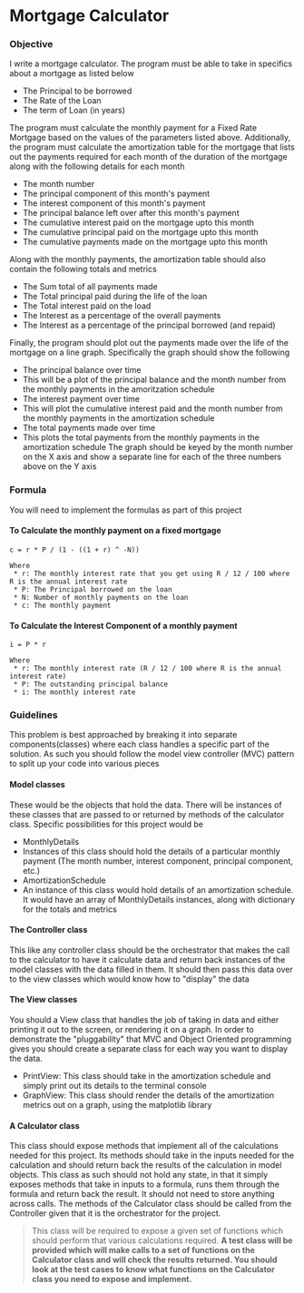 # Mortgage Calculator

### Objective
I write a mortgage calculator. The program must be able to take in specifics about a mortgage as listed below
 * The Principal to be borrowed
 * The Rate of the Loan
 * The term of Loan (in years)

The program must calculate the monthly payment for a Fixed Rate Mortgage based on the values of the parameters listed above. Additionally, the program must calculate the amortization table for the mortgage that lists out the payments required for each month of the duration of the mortgage along with the following details for each month

 * The month number
 * The principal component of this month's payment
 * The interest component of this month's payment
 * The principal balance left over after this month's payment
 * The cumulative interest paid on the mortgage upto this month
 * The cumulative principal paid on the mortgage upto this month
 * The cumulative payments made on the mortgage upto this month

Along with the monthly payments, the amortization table should also contain the following totals and metrics

 * The Sum total of all payments made
 * The Total principal paid during the life of the loan
 * The Total interest paid on the load
 * The Interest as a percentage of the overall payments
 * The Interest as a percentage of the principal borrowed (and repaid)

Finally, the program should plot out the payments made over the life of the mortgage on a line graph. Specifically the graph should show the following
 * The principal balance over time
  * This will be a plot of the principal balance and the month number from the monthly payments in the amoritzation schedule
 * The interest payment over time
  * This will plot the cumulative interest paid and the month number from the monthly payments in the amortization schedule
 * The total payments made over time
  * This plots the total payments from the monthly payments in the amortization schedule
The graph should be keyed by the month number on the X axis and show a separate line for each of the three numbers above on the Y axis

### Formula
You will need to implement the formulas as part of this project

#### To Calculate the monthly payment on a fixed mortgage
```
c = r * P / (1 - ((1 + r) ^ -N))

Where
 * r: The monthly interest rate that you get using R / 12 / 100 where R is the annual interest rate
 * P: The Principal borrowed on the loan
 * N: Number of monthly payments on the loan
 * c: The monthly payment
```

#### To Calculate the Interest Component of a monthly payment
```
i = P * r

Where
 * r: The monthly interest rate (R / 12 / 100 where R is the annual interest rate)
 * P: The outstanding principal balance
 * i: The monthly interest rate
```

### Guidelines
This problem is best approached by breaking it into separate components(classes) where each class handles a specific part of the solution. As such you should follow the model view controller (MVC) pattern to split up your code into various pieces
 
#### Model classes
These would be the objects that hold the data. There will be instances of these classes that are passed to or returned by methods of the calculator class. Specific possibilities for this project would be
 * MonthlyDetails
  * Instances of this class should hold the details of a particular monthly payment (The month number, interest component, principal component, etc.)
 * AmortizationSchedule
  * An instance of this class would hold details of an amortization schedule. It would have an array of MonthlyDetails instances, along with dictionary for the totals and metrics

#### The Controller class
This like any controller class should be the orchestrator that makes the call to the calculator to have it calculate data and return back instances of the model classes with the data filled in them. It should then pass this data over to the view classes which would know how to "display" the data

#### The View classes
You should a View class that handles the job of taking in data and either printing it out to the screen, or rendering it on a graph. In order to demonstrate the "pluggability" that MVC and Object Oriented programming gives you should create a separate class for each way you want to display the data.
 * PrintView: This class should take in the amortization schedule and simply print out its details to the terminal console
 * GraphView: This class should render the details of the amortization metrics out on a graph, using the matplotlib library


#### A Calculator class
This class should expose methods that implement all of the calculations needed for this project. Its methods should take in the inputs needed for the calculation and should return back the results of the calculation in model objects. This class as such should not hold any state, in that it simply exposes methods that take in inputs to a formula, runs them through the formula and return back the result. It should not need to store anything across calls. 
The methods of the Calculator class should be called from the Controller given that it is the orchestrator for the project.
 
> This class will be required to expose a given set of functions which should perform that various calculations required. **A test class will be provided which will make calls to a set of functions on the Calculator class and will check the results returned. You should look at the test cases to know what functions on the Calculator class you need to expose and implement.**

